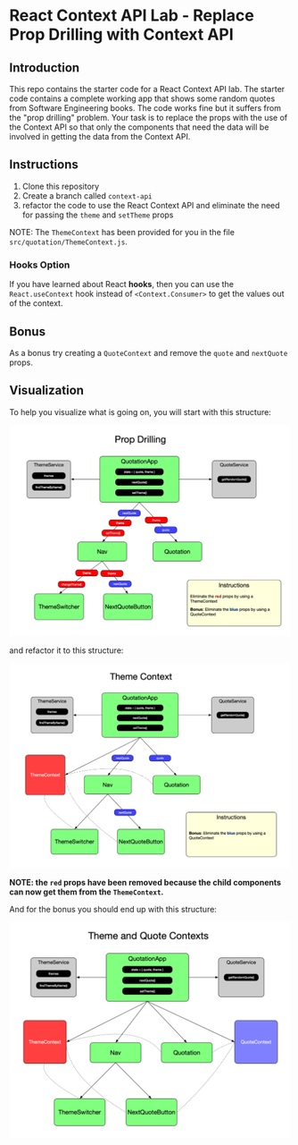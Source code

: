 # React Context API Lab - Replace Prop Drilling with Context API

## Introduction

This repo contains the starter code for a React Context API lab. The starter code contains a complete working app that shows some random quotes from Software Engineering books. The code works fine but it suffers from the "prop drilling" problem. Your task is to replace the props with the use of the Context API so that only the components that need the data will be involved in getting the data from the Context API.

## Instructions

1. Clone this repository
2. Create a branch called `context-api`
3. refactor the code to use the React Context API and eliminate the need for passing the `theme` and `setTheme` props

NOTE: The `ThemeContext` has been provided for you in the file `src/quotation/ThemeContext.js`.

### Hooks Option

If you have learned about React **hooks**, then you can use the `React.useContext` hook instead of `<Context.Consumer>` to get the values out of the context.

## Bonus

As a bonus try creating a `QuoteContext` and remove the `quote` and `nextQuote` props.

## Visualization

To help you visualize what is going on, you will start with this structure:

![Prop Drilling](prop-drilling.png)


and refactor it to this structure:

![Solution](solution.png)

**NOTE: the `red` props have been removed because the child components can now get them from the `ThemeContext`.**


And for the bonus you should end up with this structure:

![Bonus](bonus.png)
